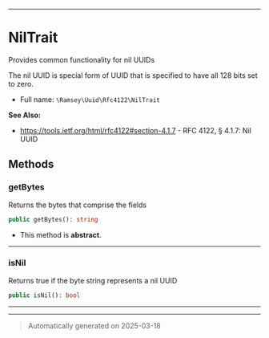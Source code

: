 ***

# NilTrait

Provides common functionality for nil UUIDs

The nil UUID is special form of UUID that is specified to have all 128 bits
set to zero.

* Full name: `\Ramsey\Uuid\Rfc4122\NilTrait`

**See Also:**

* https://tools.ietf.org/html/rfc4122#section-4.1.7 - RFC 4122, § 4.1.7: Nil UUID




## Methods


### getBytes

Returns the bytes that comprise the fields

```php
public getBytes(): string
```




* This method is **abstract**.







***

### isNil

Returns true if the byte string represents a nil UUID

```php
public isNil(): bool
```












***

***
> Automatically generated on 2025-03-18

